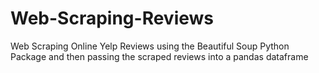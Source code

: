# Web-Scraping-Reviews
Web Scraping Online Yelp Reviews using the Beautiful Soup Python Package and then passing the scraped reviews into a pandas dataframe
